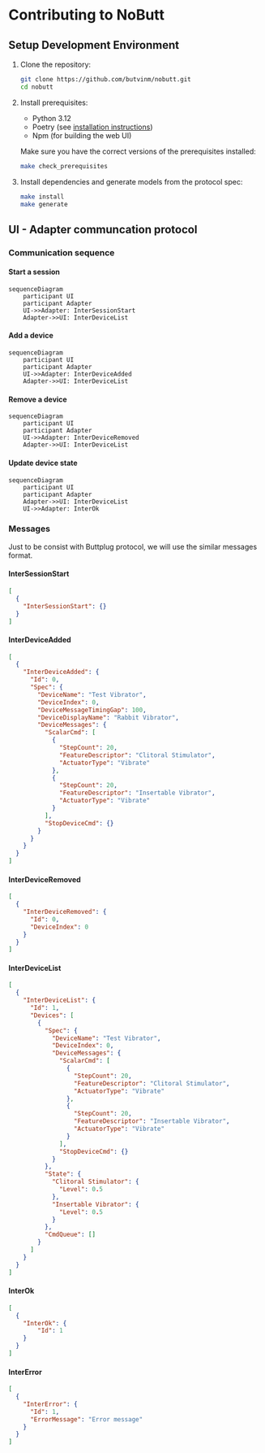 # Contributing to NoButt

## Setup Development Environment

1. Clone the repository:
    ```bash
    git clone https://github.com/butvinm/nobutt.git
    cd nobutt
    ```

2. Install prerequisites:
    * Python 3.12
    * Poetry (see [installation instructions](https://python-poetry.org/docs/#installation))
    * Npm (for building the web UI)

    Make sure you have the correct versions of the prerequisites installed:
    ```bash
    make check_prerequisites
    ```

3. Install dependencies and generate models from the protocol spec:
    ```bash
    make install
    make generate
    ```


## UI - Adapter communcation protocol

### Communication sequence

#### Start a session

```mermaid
sequenceDiagram
    participant UI
    participant Adapter
    UI->>Adapter: InterSessionStart
    Adapter->>UI: InterDeviceList
```

#### Add a device

```mermaid
sequenceDiagram
    participant UI
    participant Adapter
    UI->>Adapter: InterDeviceAdded
    Adapter->>UI: InterDeviceList
```


#### Remove a device

```mermaid
sequenceDiagram
    participant UI
    participant Adapter
    UI->>Adapter: InterDeviceRemoved
    Adapter->>UI: InterDeviceList
```

#### Update device state

```mermaid
sequenceDiagram
    participant UI
    participant Adapter
    Adapter->>UI: InterDeviceList
    UI->>Adapter: InterOk
```

### Messages

Just to be consist with Buttplug protocol, we will use the similar messages format.

#### InterSessionStart

```json
[
  {
    "InterSessionStart": {}
  }
]
```

#### InterDeviceAdded

```json
[
  {
    "InterDeviceAdded": {
      "Id": 0,
      "Spec": {
        "DeviceName": "Test Vibrator",
        "DeviceIndex": 0,
        "DeviceMessageTimingGap": 100,
        "DeviceDisplayName": "Rabbit Vibrator",
        "DeviceMessages": {
          "ScalarCmd": [
            {
              "StepCount": 20,
              "FeatureDescriptor": "Clitoral Stimulator",
              "ActuatorType": "Vibrate"
            },
            {
              "StepCount": 20,
              "FeatureDescriptor": "Insertable Vibrator",
              "ActuatorType": "Vibrate"
            }
          ],
          "StopDeviceCmd": {}
        }
      }
    }
  }
]
```

#### InterDeviceRemoved

```json
[
  {
    "InterDeviceRemoved": {
      "Id": 0,
      "DeviceIndex": 0
    }
  }
]
```

#### InterDeviceList

```json
[
  {
    "InterDeviceList": {
      "Id": 1,
      "Devices": [
        {
          "Spec": {
            "DeviceName": "Test Vibrator",
            "DeviceIndex": 0,
            "DeviceMessages": {
              "ScalarCmd": [
                {
                  "StepCount": 20,
                  "FeatureDescriptor": "Clitoral Stimulator",
                  "ActuatorType": "Vibrate"
                },
                {
                  "StepCount": 20,
                  "FeatureDescriptor": "Insertable Vibrator",
                  "ActuatorType": "Vibrate"
                }
              ],
              "StopDeviceCmd": {}
            }
          },
          "State": {
            "Clitoral Stimulator": {
              "Level": 0.5
            },
            "Insertable Vibrator": {
              "Level": 0.5
            }
          },
          "CmdQueue": []
        }
      ]
    }
  }
]
```

#### InterOk

```json
[
  {
    "InterOk": {
        "Id": 1
    }
  }
]
```

#### InterError

```json
[
  {
    "InterError": {
      "Id": 1,
      "ErrorMessage": "Error message"
    }
  }
]
```